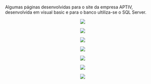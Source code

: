 Algumas páginas desenvolvidas para o site da empresa APTIV, desenvolvida em visual basic e para o banco ultiliza-se o SQL Server.
<p align="center"><img src="https://github.com/alimkhodr/Site_APTIV/assets/85517447/548cdc97-8756-4417-a68d-512c1d948d1a"></img></p>
<p align="center"><img src="https://github.com/alimkhodr/Site_APTIV/assets/85517447/4338b804-2dea-44b1-9254-62b7e0222a96"></img></p>
<p align="center"><img src="https://github.com/alimkhodr/Site_APTIV/assets/85517447/a54458de-59f1-4417-9ed6-38ac0e747134"></img></p>
<p align="center"><img src="https://github.com/alimkhodr/Site_APTIV/assets/85517447/0b89d61e-0f87-4841-b73f-e3c652f81d4b"></img></p>
<p align="center"><img src="https://github.com/alimkhodr/Site_APTIV/assets/85517447/d8df7281-4eca-46c5-81fa-5913c3406928"></img></p>
<p align="center"><img src="https://github.com/alimkhodr/Site_APTIV/assets/85517447/78ae4c51-030f-4484-b0a7-f167287e05a6"></img></p>
<p align="center"><img src="https://github.com/alimkhodr/Site_APTIV/assets/85517447/78ae4c51-030f-4484-b0a7-f167287e05a6"></img></p>
